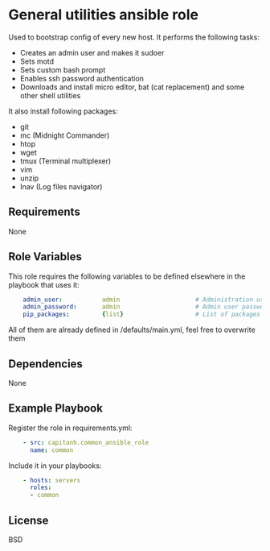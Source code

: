 General utilities ansible role
=========
Used to bootstrap config of every new host. It performs the following tasks:

* Creates an admin user and makes it sudoer
* Sets motd
* Sets custom bash prompt
* Enables ssh password authentication
* Downloads and install micro editor, bat (cat replacement) and some other shell utilities

It also install following packages:

* git
* mc (Midnight Commander)
* htop
* wget
* tmux (Terminal multiplexer)
* vim
* unzip
* lnav (Log files navigator)

Requirements
------------
None

Role Variables
--------------
This role requires the following variables to be defined elsewhere in the playbook that uses it:
```yaml
    admin_user:           admin                     # Administration user for all hosts
    admin_password:       admin                     # Admin user password
    pip_packages:         {list}                    # List of packages to be installed by pip
```
All of them are already defined in /defaults/main.yml, feel free to overwrite them

Dependencies
------------
None

Example Playbook
----------------
Register the role in requirements.yml:
```yaml
    - src: capitanh.common_ansible_role
      name: common
```
Include it in your playbooks:
```yaml
    - hosts: servers
      roles:
      - common
```
License
-------
BSD
